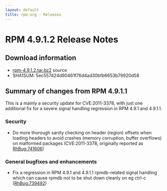 ```yaml
---
layout: default
title: rpm.org - Releases
---
```


# RPM 4.9.1.2 Release Notes



## Download information
 * [rpm-4.9.1.2.tar.bz2](http://rpm.org/releases/rpm-4.9.x/rpm-4.9.1.2.tar.bz2) source
 * SHA1SUM: 5ec557424d90461f76d4ad30bfb6653b79920d58

## Summary of changes from RPM 4.9.1.1

This is a mainly a security update for CVE:2011-3378, with just one
additional fix for a severe signal handling regression in RPM 4.9.1
and 4.9.1.1.

### Security
 * Do more thorough sanity checking on header (region) offsets when loading headers to avoid crashes
   (memory corruption, buffer overflows) on malformed packages (CVE:2011-3378, originally reported as [RhBug:741606](https://bugzilla.redhat.com/show_bug.cgi?id=741606))

### General bugfixes and enhancements
 * Fix a regression in RPM 4.9.1 and 4.9.1.1 rpmdb-related signal handling which can cause rpmdb not to be shut down
   cleanly on eg ctrl-c ([RhBug:739492](https://bugzilla.redhat.com/show_bug.cgi?id=739492))                                             